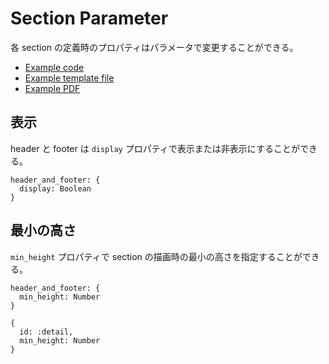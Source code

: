 # Section Parameter

各 section の定義時のプロパティはパラメータで変更することができる。

- [Example code](test_section_report_section_parameters.rb)
- [Example template file](template.tlf)
- [Example PDF](expect.pdf)

## 表示

header と footer は `display` プロパティで表示または非表示にすることができる。

```
header_and_footer: {
  display: Boolean
}
```

## 最小の高さ

`min_height` プロパティで section の描画時の最小の高さを指定することができる。

```
header_and_footer: {
  min_height: Number
}
```

```
{
  id: :detail,
  min_height: Number
}
```
